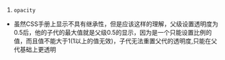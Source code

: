 1. `opacity`
- 虽然CSS手册上显示不具有继承性，但是应该这样的理解，父级设置透明度为0.5后，他的子代的最大值就是父级0.5的显示，因为是一个只能设置比例的值，而且值不能大于1(1以上的值无效)，子代无法重置父代的透明度,只能在父代基础上更透明